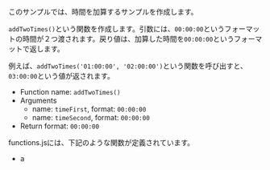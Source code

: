このサンプルでは、時間を加算するサンプルを作成します。

`addTwoTimes()`という関数を作成します。引数には、`00:00:00`というフォーマットの時間が２つ渡されます。戻り値は、加算した時間を`00:00:00`というフォーマットで返します。

例えば、`addTwoTimes('01:00:00', '02:00:00')`という関数を呼び出すと、`03:00:00`という値が返されます。

- Function name: `addTwoTimes()`
- Arguments
  - name: `timeFirst`, format: `00:00:00`
  - name: `timeSecond`, format: `00:00:00`
- Return format: `00:00:00`

functions.jsには、下記のような関数が定義されています。

- a